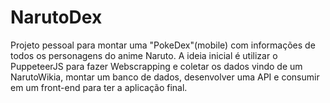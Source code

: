 # NarutoDex

Projeto pessoal para montar uma "PokeDex"(mobile) com informações de todos os personagens do anime Naruto. A ideia inicial é utilizar o PuppeteerJS para fazer Webscrapping e coletar os dados vindo de um NarutoWikia, montar um banco de dados, desenvolver uma API e consumir em um front-end para ter a aplicação final.